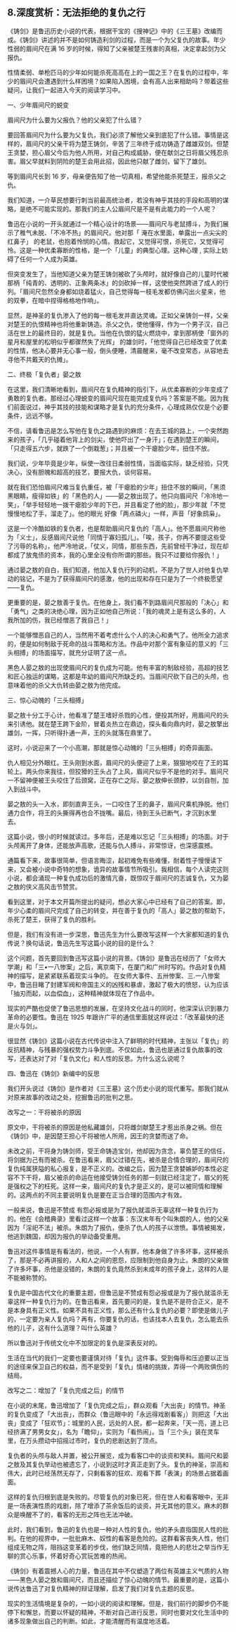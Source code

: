 ## 8.深度赏析：无法拒绝的复仇之行
《铸剑》是鲁迅历史小说的代表，根据干宝的《搜神记》中的《三王墓》改编而成。《铸剑》讲述的并不是如何铸造利剑的过程，而是一个为父复仇的故事。年少性弱的眉间尺在满 16 岁的时候，得知了父亲被楚王残害的真相，决定拿起剑为父报仇。 


性情柔弱、单枪匹马的少年如何能杀死高高在上的一国之王？在复仇的过程中，年少的眉间尺会遭遇到什么样困境？如果陷入困境，会有高人出来相助吗？带着这些疑问，让我们一起进入今天的阅读学习中。    


一、少年眉间尺的蜕变 


眉间尺为什么要为父报仇？他的父亲犯了什么错？ 


要回答眉间尺为什么要为父复仇，我们必须了解他父亲到底犯了什么错。事情是这样的，眉间尺的父亲干将为楚王铸剑，辛苦了三年终于成功铸造了雌雄双剑。但楚王贪婪，担心眉父今后为他人所用，对自己构成威胁，便在献剑之日将眉父残忍杀害。眉父早就料到阴险的楚王会用此招，因此他只献了雌剑，留下了雄剑。 


等到眉间尺长到 16 岁，母亲便告知了他一切真相，希望他能杀死楚王，报杀父之仇。  

 我们知道，一介草民想要行刺当前最高统治者，若没有神乎其技的手段和高明的谋略，是绝不可能实现的。那我们的主人公眉间尺是不是有此能力的一个人呢？ 


鲁迅在小说的一开头就通过一个精心设计的场景——眉间尺与老鼠搏斗，为我们展示了稚气未脱、「不冷不热」的眉间尺。他对那「 淹在水里面，单露出一点尖尖的红鼻子」 的老鼠，也抱着怜悯的心情。救起它，又觉得可恨，杀死它，又觉得可怜。这是一种优柔寡断的性格，是一个「儿童」的典型心理。这种心理 , 实际上妨碍了任何一个人成为英雄。 


但突变发生了，当他知道父亲为楚王铸剑被砍了头颅时，就好像自己的儿童时代被那柄「纯青的、透明的、正象两条冰」的剑砍掉一样，这使他突然跨进了成人的行列。「眉间尺忽然全身都如烧着猛火，自己觉得每一枝毛发都仿佛闪出火星来，他的双拳，在暗中捏得格格地作响」。 


显然，是神圣的复仇渗入了他的每一根毛发并直达灵魂。正如父亲铸剑一样，父亲对楚王的仇恨精神也将他重新铸造。杀父之仇，使他懂得，作为一个男子汉，自己活在世上的最终目的，就是复仇。当他在仇恨的猛火燃烧中，拿到那柄使「窗外的星月和屋里的松明似乎都骤然失了光辉」 的雄剑时，「他觉得自己已经改变了优柔的性情，他决心要并无心事一般，倒头便睡，清晨醒来，毫不改变常态，从容地去寻他不共戴天的仇摊」。 


二、终极「复仇者」晏之敖 


在这里，我们清晰地看到，眉间尺在复仇精神的指引下，从优柔寡断的少年变成了勇敢的复仇者。那经过心理蜕变的眉间尺现在能完成复仇吗？答案是不能。因为我们前面说过，神乎其技的技能和谋略才是复仇的充分条件，心理成熟仅仅是个必要条件，远远不够。 


不信，请看鲁迅是怎么写他在复仇之路遇到的麻烦：在去王城的路上，一个突然跑来的孩子，「几乎碰着他背上的剑尖，使他吓出了一身汗」；在遇到楚王的瞬间，「只走得五六步，就跌了一个倒栽葱」；并且被一个干瘪脸少年，扭住不放。 


我们说，少年毕竟是少年，纵使一改往日柔弱性情，当面临实际，缺乏经验，只凭决心，没有胆魄和超高的技艺，要报大仇，谈何容易。 


就在我们恐怕眉间尺难当复仇重任，被「干瘪脸的少年」扭住不放的瞬间，「黑须黑眼睛，瘦得如铁」的「黑色的人」——晏之敖出现了。他只向眉间尺「冷冷地一笑」，「举手轻轻地一拨干瘪脸少年的下巴，并且看定了他的脸」，那少年就「不觉慢慢地松了手，溜走了」。他的眼光 好像「两点磷火」一样，声音「好象鸱枭」。 


这是一个冷酷如铁的复仇者，也是帮助眉间尺复仇的「高人」。他不愿眉间尺称他为「义士」，反感眉间尺说他「同情于寡妇孤儿」。「唉，孩子，你再不要提这些受了污辱的名称」，他严冷地说，「仗义，同情，那些东西，先前曾经干净过，现在却都成了放鬼债的资本，我的心里全没有你所谓的那些。我只不过要给你报仇！」 


通过晏之敖的自白，我们知道，他加入复仇行列的动机，不是为了世人对他复仇举动的铭记，不是为了获得眉间尺的感激，他的出现和存在只是为了一个终极愿望——复仇。 


更重要的是，晏之敖善于复仇。在他身上，我们看不到路眉间尺那般的「决心」和「勇气」之类的决绝心理，因为正如他自己所说：「我的魂灵上是有这么多的，人我所加的伤，我已经憎恶了我自己！」 


一个能够憎恶自己的人，当然用不着考虑什么个人的决心和勇气了。他所全力追求的，便是如何制敌于死命的战斗策略和方法。作品中对那个富有象征的意义的「三头相搏」的场面描写，就充分证明了这一点。 


黑色人晏之敖的出现使眉间尺的复仇成为可能。他有丰富的制敌经验，高超的技艺和匠心独运的谋略，这都是年幼的眉间尺所缺乏的。当眉间尺砍下自己的头颅，也意味着他的杀父大仇转由晏之敖为他完成。 


三、惊心动魄的「三头相搏」 


晏之敖十分工于心计，他看准了楚王嗜好杀戮的心性，便投其所好，用眉间尺的头来引诱他。就在楚王跨下金阶，冒着炎热立在鼎边，探头看向鼎内时，晏之敖擎出雄剑，一挥，只听得扑通一声，王的头就落在鼎里了。 


这时，小说迎来了一个小高潮，那就是惊心动魄的「三头相搏」的奇异画面。 


仇人相见分外眼红。王头刚到水面，眉间尺的头便迎了上来，狠狠地咬在了王的耳轮上。两头你来我往，但狡猾的王头占了上风，眉间尺似乎不是他的对手。眉间尺一不留神便被王头咬住了后颈窝，正在存亡之际，晏之敖伸长颈脖，以剑自刎，加入到战斗中。 


晏之敖的头一入水，即刻直奔王头，一口咬住了王的鼻子，眉间尺乘机挣脱。他们通力合作，将王的头撕得再也合不拢嘴。最后，待到王头已断气，才沉到水里去。 


这篇小说，很小的时候就读过。多年后，还是难以忘记「三头相搏」的场面。对于头颅离开了身体，还能放声高歌，还能与仇人搏斗，非常惊讶，也深感震撼。 


通篇看下来，故事很简单，但语言晦涩，起初难免有些难懂，耐着性子慢慢读下来，又会被小说中奇特的想象，诡异的故事情节所吸引。我相信，每个人读完这则小说，都会涌现一种复仇成功后的激情亢奋，既惊叹于眉间尺的志诚复仇，又为晏之敖的侠义高风击节赞赏。 


看到这里，对于本文开篇所提出的疑问，想必大家心中已经有了自己的答案。即，年少心柔的眉间尺完成了自己的转变，并在善于复仇的「高人」晏之敖的帮助下，杀死了楚王，获得了复仇的胜利。 


但是，我们有没有进一步深思，鲁迅先生为什么要改写这样一个大家都知道的复仇传说？换句话说，鲁迅先生写这篇小说的目的是什么？  


这个问题，首先要回到鲁迅写这篇小说的背景。《铸剑》是鲁迅在经历了「女师大学潮」和「三•一八惨案」之后，离京南下，在厦门和广州时写的。作品对复仇精神的描写，是紧紧联系着现实斗争的。 在女师大事件、五卅惨案、三.一八惨案中，鲁迅目睹了封建军阀和帝国主义的凶残和暴虐，激起了极大的愤怒，认为应该「抽刃而起，以血偿血」，这种精神就体现在了作品中。 


现实的严酷也促使了鲁迅思想的发展，在坚持文化战斗的同时，他深深认识到暴力革命的必要性。鲁迅在 1925 年跟许广平的通信里面就这样说过：「改革最快的还是火与剑」。 


很显然《铸剑》这篇小说在古代传说中注入了鲜明的时代精神，主张以「复仇」的反抗精神，与残暴的强权势力斗争到底。不仅如此，鲁迅也是通过复仇故事的改写，还表达对了对「复仇文化」和人性的反思。为什么这么说呢？ 


四、鲁迅在《铸剑》新编中的反思 


我们开头说过《铸剑》是作者对《三王墓》这个历史小说的现代重写。那我们就从对原来故事的改动之处，挖掘鲁迅的批判之思。 


改写之一：干将被杀的原因 


原文中，干将被杀的原因是他私藏雄剑，只将雌剑献楚王才惹出杀身之祸。但在《铸剑》中，是因楚王担心干将被他人所用，因王的贪婪而送了命。 


未改之前，干将身为铸剑师，受王命铸造宝剑，他却因为贪念，辜负楚王的信任，将剑据为己有而被杀。在鲁迅看来，眉父过错在先，被杀是合情合理的，眉间尺的复仇纯属狭隘的私心报复，是不正义的。改编之后，因为楚王贪婪嫉妒的本性必定容不下干将，眉父被杀的命运在他接受铸剑任务的那一刻就已经注定了，眉父的死是强权之下的枉死。这样一来，眉间尺的复仇才是正义的，是可以被同情和理解的。这两点的不同主要说明复仇是要在正当合理的范围内才有效。 


一般来说，鲁迅是不赞成 有怨必报或是为了报仇就滥杀无辜这样一种复仇行为的。他在《会稽典录》里看过这样一个故事：东汉末年有个叫朱朗的人，他的父亲因为「淫祀不法」被杀。朱朗为了报仇，便杀了仇人的孩子以泄愤。事情被揭发，他逃到魏国，却因为报仇的举动备受重用。 


鲁迅对这件事情是有看法的，他说，一个人有罪，他本身做了许多坏事，这样被杀了，那是不必再讲报的，人和人之间的恩怨，应限制到他自身为止。朱朗的父亲做了许多坏事，杀他是没错的，朱朗的复仇竟然杀到未成年的孩子身上，这样的人是不能被称赞的。 


复仇是中国古代文化的重要主题，但鲁迅是不赞成有怨必报或是为了报仇就滥杀无辜这样一种复仇行为的。在鲁迅看来，首先要问的是，复仇是不是符合正义，是不是本身具有正义性。如果不具有正义性，那么还有什么复仇的必要？即使是做儿子的，一定要为亲人复仇吗？再有，你要复仇的话，也该找本人去复仇，怎么能去杀他的儿子，这有什么道理？叫什么英雄？ 


所以鲁迅对于传统文化中不加限定的复仇是深表反对的。 


生活在当代的我们一定要也要谨慎对待「复仇」这件事。受到侮辱和压迫要以正当的途径来保卫自己的权益，而不是受到「复仇」情绪的挑拨，弄得一个两败俱伤的结局。 


改写之二：增加了「复仇完成之后」的情节 


在小说的末尾，鲁迅增加了「复仇完成之后」，群众观看「大出丧」的情节。神圣的复仇变成了「大出丧」，而群众（鲁迅眼中的「永远得戏剧看客」）则把这「大出丧」变成了「狂欢节」：城里的人民，远处的人民，都一起奔来，「天一亮，道上已经挤满了男男女女」，名为「瞻仰」，实则为「看热闹」。当「三个头」装在灵车里，在万头攒动中招摇过市时，复仇的悲剧达到了顶点。 


复仇者的头颅与敌人并置，被公开展览，成为看客口中的谈资和笑料。眉间尺和晏之敖及其复仇举动也被遗忘了，小说到这时才真正走到了头。复仇的神圣，崇高和伟大，此时已经荡然无存了，只剩看客的狂欢、观看下葬「表演」的场景占据着画面。 


这样的复仇归根到底是失败的。尽管复仇的对象已死，但在世人和看客眼中，无非是一场表演性质的戏剧，除了增添了茶余饭后的谈资，并无其他的意义。麻木的群众是唤醒不了的，看客的无形之阵也无法冲破。 


此时，我们看到，鲁迅的复仇也是一种对人性的复仇，他的矛头直指国民人性的批判。在他的视界中，一批批麻木、奴性的看客是危险的。这群看客丧失人性，他们组成无物之阵，阻挡这变革着的步伐，他们缺乏同情，竟把他人的悲壮之举当作无聊的赏心乐事，怀着好奇心赏玩苦难的热闹。 


《铸剑》有着震撼人心的力量，鲁迅在其中不仅塑造了两位有英雄主义气质的人物——黑色人晏之敖和眉间尺，而且还描绘了惊心动魄的情节。最重要的是，这篇小说传达鲁迅了对复仇精神的辩证理解，启发了我们对复仇主题的反思。 


现实的生活情境是复杂的，一如小说的阅读和理解。但是，我们前行的脚步仍不能停下和懈怠，而要以怀疑的精神，不断对自己进行反思，同时也要对文化生活中的诸多现象做出自己的判断。如此，才能清醒而有温度地活着。    

